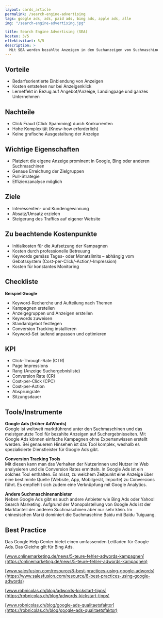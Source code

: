 ```yaml
---
layout: cards_article
permalink: /search-engine-advertising
tags: google ads, ads, paid ads, bing ads, apple ads, alle
img: "/search-engine-advertising.jpg"

title: Search Engine Advertising (SEA)
kosten: 3/5
effektivitaet: 5/5
description: >
  Mit SEA werden bezahlte Anzeigen in den Suchanzeigen von Suchmaschinen prominent aufgeführt. Die Userin bzw. der User wird dabei in dem Moment abgeholt, in welchem sie/er das Bedürfnis hat. Bei den Anzeigen handelt es sich um Texte mit Links zu gewünschten Landingpages auf der Unternehmenswebsite. Diese sind mit ausgewählten Keywords verbunden; deshalb werden die Anzeigen nur eingeblendet, wenn sie inhaltlich mit der Suchanfrage zusammenhängen. SEA wird eingesetzt, um Internet-Nutzerinnen und -Nutzer mit möglichst wenig Streuverlusten anzusprechen. Die Zielgruppe kann gezielt definiert werden.
---
```


## Vorteile

- Bedarfsorientierte Einblendung von Anzeigen
- Kosten entstehen nur bei Anzeigenklick
- Lerneffekt in Bezug auf Angebot/Anzeige, Landingpage und ganzes Unternehmen

## Nachteile

- Click Fraud (Click Spamming) durch Konkurrenten
- Hohe Komplexität (Know-how erforderlich)
- Keine grafische Ausgestaltung der Anzeige

## Wichtige Eigenschaften

- Platziert die eigene Anzeige prominent in Google, Bing oder anderen Suchmaschinen
- Genaue Erreichung der Zielgruppen
- Pull-Strategie
- Effizienzanalyse möglich

## Ziele

- Interessenten- und Kundengewinnung
- Absatz/Umsatz erzielen
- Steigerung des Traffics auf eigener Website

## Zu beachtende Kostenpunkte

- Initialkosten für die Aufsetzung der Kampagnen
- Kosten durch professionelle Betreuung
- Keywords gemäss Tages- oder Monatslimits – abhängig vom Gebotssystem (Cost-per-Click/-Action/-Impression)
- Kosten für konstantes Monitoring

## Checkliste

**Beispiel Google**

- Keyword-Recherche und Aufteilung nach Themen
- Kampagnen erstellen
- Anzeigegruppen und Anzeigen erstellen
- Keywords zuweisen
- Standardgebot festlegen
- Conversion Tracking installieren
- Keyword-Set laufend anpassen und optimieren

## KPI

- Click-Through-Rate (CTR)
- Page Impressions
- Rang (Anzeige Suchergebnisliste)
- Conversion Rate (CR)
- Cost-per-Click (CPC)
- Cost-per-Action
- Absprungrate
- Sitzungsdauer

## Tools/Instrumente

**Google Ads (früher AdWords)**  
Google ist weltweit marktführend unter den Suchmaschinen und das meistgenutzte Tool für bezahlte Anzeigen auf Suchergebnisseiten. Mit Google Ads können einfache Kampagnen ohne Expertenwissen erstellt werden. Bei genauerem Hinsehen ist das Tool komplex, weshalb es spezialisierte Dienstleister für Google Ads gibt.

**Conversion Tracking Tools**  
Mit diesen kann man das Verhalten der Nutzerinnen und Nutzer im Web analysieren und die Conversion Rates ermitteln. In Google Ads ist ein solches Tool enthalten. Es misst, zu welchem Zeitpunkt eine Anzeige über eine bestimmte Quelle (Website, App, Mobilgerät, Importe) zu Conversions führt. Es empfiehlt sich zudem eine Verknüpfung mit Google Analytics.

**Andere Suchmaschinenanbieter**  
Neben Google Ads gibt es auch andere Anbieter wie Bing Ads oder Yahoo! Search Marketing. Aufgrund der Monopolstellung von Google Ads ist der Marktanteil der anderen Suchmaschinen aber nur sehr klein. Im chinesischen Markt dominiert die Suchmaschine Baidu mit Baidu Tuiguang.

## Best Practice

Das Google Help Center bietet einen umfassenden Leitfaden für Google Ads. Das Gleiche gilt für Bing Ads.

[www.onlinemarketing.de/news/5-teure-fehler-adwords-kampagnen](https://onlinemarketing.de/news/5-teure-fehler-adwords-kampagnen)

[www.salesfusion.com/resource/8-best-practices-using-google-adwords](https://www.salesfusion.com/resource/8-best-practices-using-google-adwords)

[www.robnicolas.ch/blog/adwords-kickstart-tipps](https://robnicolas.ch/blog/adwords-kickstart-tipps)

[www.robnicolas.ch/blog/google-ads-qualitaetsfaktor](https://robnicolas.ch/blog/google-ads-qualitaetsfaktor)
